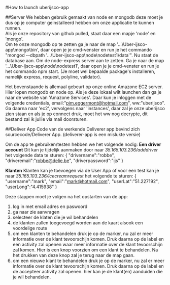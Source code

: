 #How to launch uberijsco-app  

##Server
We hebben gebruik gemaakt van node en mongodb deze moet je dus op je computer geinstalleerd hebben om onze applicatie te kunnen runnen.  
Als je onze repository van github pulled, staat daar een mapje 'node' en 'mongo'.  
Om te onze mongodb op te zetten ga je naar de map '...\Uber-ijsco-app\mongo\bin', daar open je je cmd-venster en run je het commando "mongod --dbpath '...\Uber-ijsco-app\node\nodetest1\data'". Nu staat de database aan.
Om de node-express server aan te zetten. Ga je naar de map '...\Uber-ijsco-app\node\nodetest1', daar open je je cmd-venster en run je het commando npm start. (Je moet wel bepaalde package's installeren, namelijk express, request, polyline, validator).

Het bovenstaande is allemaal gebeurt op onze online Amazone EC2 server. Hier lopen mongodb en node op. Als je deze lokaal wilt launchen dan ga je naar de website van 'Amazone Services'. Daar kun je inloggen met de volgende credentials, email:"pim.eggermont@hotmail.com", ww:"uberijsco". Ga daarna naar 'ec2', vervolgens naar 'instances', daar zal je onze uberijsco zien staan en als je op connect druk, moet het ww nog decrypte, dit bestand zal ik jullie via mail doorsturen.

##Deliver App
Code van de werkende Deliverer app bevind zich sourcecode/Deliverer App. (deliverer-app is een mislukte versie)

Om de app te gebruiken/testen hebben we het volgende nodig:
__Een driver account__
Dit kan je tijdelijk aanmaken door naar *35.165.103.236/adddriver* het volgende data te sturen:
{
	"drivername":"robbe",
	"driveremail":"robbe@delie.be",
	"driverpassword":"ijs"
}

__Klanten__
Klanten kan je toevoegen via de User App of voor een test kan je naar *35.165.103.236/icecreamrequest* het volgende te sturen:
{
    "username":"mark",
    "email":"mark@hotmail.com",
    "userLat":"51.227192",
    "userLong":"4.415938"
}

Deze stappen moet je volgen na het opstarten van de app:

1. log in met email adres en paswoord
2. ga naar zie aanvragen
3. selecteer de klaten die je wil behandelen
4. de klanten zullen toegevoegd worden aan de kaart alsook een voordelige route
5. om een klanten te behandelen druk je op de marker, nu zal er meer informatie over de klant tevoorschijn komen. Druk daarna op de label en een activity zal openen waar meer informatie over de klant tevoorschijn zal komen. Hier is een knop voorzien om een klant te behandelen. Na het drukken van deze knop zal je terug naar de map gaan.
6. om een nieuwe klant te behandelen druk je op de marker, nu zal er meer informatie over de klant tevoorschijn komen. Druk daarna op de label en de accepteer activity zal openen. hier kan je de klant(en) aanduiden die je wil behandelen.

